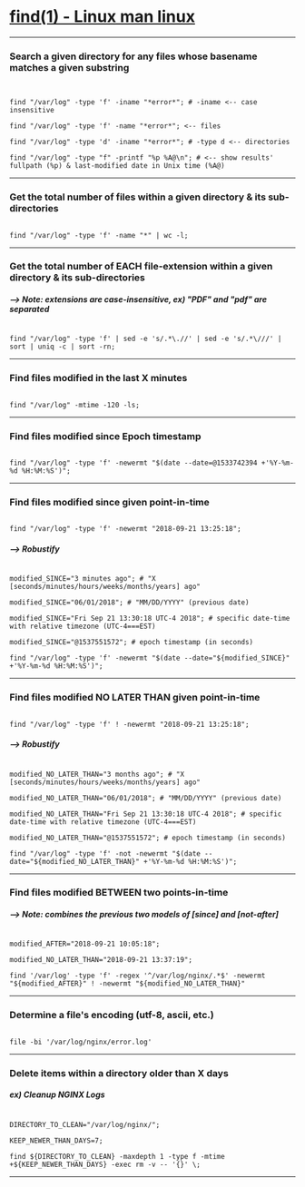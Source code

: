 
# [find(1) - Linux man linux](https://linux.die.net/man/1/find)
***


### Search a given directory for any files whose basename matches a given substring
```


find "/var/log" -type 'f' -iname "*error*"; # -iname <-- case insensitive

find "/var/log" -type 'f' -name "*error*"; <-- files

find "/var/log" -type 'd' -iname "*error*"; # -type d <-- directories

find "/var/log" -type "f" -printf "%p %A@\n"; # <-- show results' fullpath (%p) & last-modified date in Unix time (%A@)

```
***


### Get the total number of files within a given directory & its sub-directories
```

find "/var/log" -type 'f' -name "*" | wc -l;

```
***


### Get the total number of EACH file-extension within a given directory & its sub-directories
##### --> Note: extensions are case-insensitive, ex) "PDF" and "pdf" are separated
```

find "/var/log" -type 'f' | sed -e 's/.*\.//' | sed -e 's/.*\///' | sort | uniq -c | sort -rn;

```
***


### Find files modified in the last X minutes
```

find "/var/log" -mtime -120 -ls;

```
***


### Find files modified since Epoch timestamp
```

find "/var/log" -type 'f' -newermt "$(date --date=@1533742394 +'%Y-%m-%d %H:%M:%S')";

```
***


### Find files modified since given point-in-time
```

find "/var/log" -type 'f' -newermt "2018-09-21 13:25:18";
```

##### --> Robustify
```

modified_SINCE="3 minutes ago"; # "X [seconds/minutes/hours/weeks/months/years] ago"

modified_SINCE="06/01/2018"; # "MM/DD/YYYY" (previous date)

modified_SINCE="Fri Sep 21 13:30:18 UTC-4 2018"; # specific date-time with relative timezone (UTC-4===EST)

modified_SINCE="@1537551572"; # epoch timestamp (in seconds)

find "/var/log" -type 'f' -newermt "$(date --date="${modified_SINCE}" +'%Y-%m-%d %H:%M:%S')";

```
***


### Find files modified NO LATER THAN given point-in-time
```

find "/var/log" -type 'f' ! -newermt "2018-09-21 13:25:18";
```

##### --> Robustify
```

modified_NO_LATER_THAN="3 months ago"; # "X [seconds/minutes/hours/weeks/months/years] ago"

modified_NO_LATER_THAN="06/01/2018"; # "MM/DD/YYYY" (previous date)

modified_NO_LATER_THAN="Fri Sep 21 13:30:18 UTC-4 2018"; # specific date-time with relative timezone (UTC-4===EST)

modified_NO_LATER_THAN="@1537551572"; # epoch timestamp (in seconds)

find "/var/log" -type 'f' -not -newermt "$(date --date="${modified_NO_LATER_THAN}" +'%Y-%m-%d %H:%M:%S')";

```
***


### Find files modified BETWEEN two points-in-time
#####  --> Note: combines the previous two models of [since] and [not-after]
```

modified_AFTER="2018-09-21 10:05:18";

modified_NO_LATER_THAN="2018-09-21 13:37:19";

find '/var/log' -type 'f' -regex '^/var/log/nginx/.*$' -newermt "${modified_AFTER}" ! -newermt "${modified_NO_LATER_THAN}"

```
***


### Determine a file's encoding (utf-8, ascii, etc.)
```

file -bi '/var/log/nginx/error.log'

```
***

### Delete items within a directory older than X days
#####  ex) Cleanup NGINX Logs
```

DIRECTORY_TO_CLEAN="/var/log/nginx/";

KEEP_NEWER_THAN_DAYS=7;

find ${DIRECTORY_TO_CLEAN} -maxdepth 1 -type f -mtime +${KEEP_NEWER_THAN_DAYS} -exec rm -v -- '{}' \;

```
***
